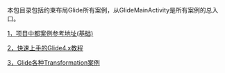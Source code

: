 本包目录包括约束布局Glide所有案例，从GlideMainActivity是所有案例的总入口。

[1，项目中都案例参考地址(基础)](https://juejin.im/entry/5ad5555f51882555867fe935)

[2，快速上手的Glide4.x教程](https://juejin.im/post/5abf73e66fb9a028b54802f7)

[3，Glide各种Transformation案例](https://github.com/wasabeef/glide-transformations)

